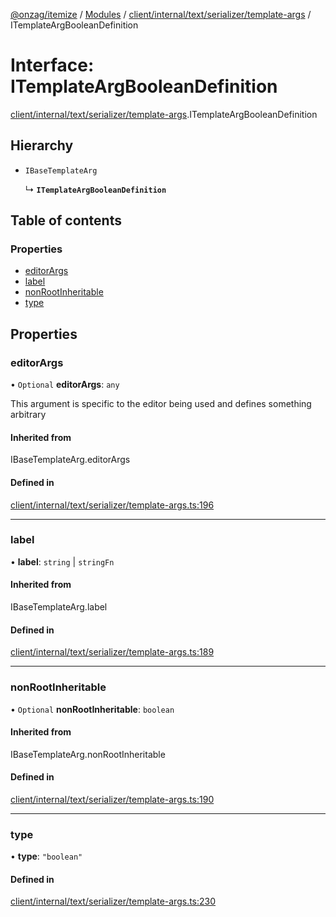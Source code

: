 [@onzag/itemize](../README.md) / [Modules](../modules.md) / [client/internal/text/serializer/template-args](../modules/client_internal_text_serializer_template_args.md) / ITemplateArgBooleanDefinition

# Interface: ITemplateArgBooleanDefinition

[client/internal/text/serializer/template-args](../modules/client_internal_text_serializer_template_args.md).ITemplateArgBooleanDefinition

## Hierarchy

- `IBaseTemplateArg`

  ↳ **`ITemplateArgBooleanDefinition`**

## Table of contents

### Properties

- [editorArgs](client_internal_text_serializer_template_args.ITemplateArgBooleanDefinition.md#editorargs)
- [label](client_internal_text_serializer_template_args.ITemplateArgBooleanDefinition.md#label)
- [nonRootInheritable](client_internal_text_serializer_template_args.ITemplateArgBooleanDefinition.md#nonrootinheritable)
- [type](client_internal_text_serializer_template_args.ITemplateArgBooleanDefinition.md#type)

## Properties

### editorArgs

• `Optional` **editorArgs**: `any`

This argument is specific to the editor being used
and defines something arbitrary

#### Inherited from

IBaseTemplateArg.editorArgs

#### Defined in

[client/internal/text/serializer/template-args.ts:196](https://github.com/onzag/itemize/blob/f2db74a5/client/internal/text/serializer/template-args.ts#L196)

___

### label

• **label**: `string` \| `stringFn`

#### Inherited from

IBaseTemplateArg.label

#### Defined in

[client/internal/text/serializer/template-args.ts:189](https://github.com/onzag/itemize/blob/f2db74a5/client/internal/text/serializer/template-args.ts#L189)

___

### nonRootInheritable

• `Optional` **nonRootInheritable**: `boolean`

#### Inherited from

IBaseTemplateArg.nonRootInheritable

#### Defined in

[client/internal/text/serializer/template-args.ts:190](https://github.com/onzag/itemize/blob/f2db74a5/client/internal/text/serializer/template-args.ts#L190)

___

### type

• **type**: ``"boolean"``

#### Defined in

[client/internal/text/serializer/template-args.ts:230](https://github.com/onzag/itemize/blob/f2db74a5/client/internal/text/serializer/template-args.ts#L230)
